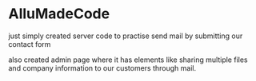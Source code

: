 # AlluMadeCode

just simply created server code to practise send mail by submitting our contact form 

also created admin page where it has elements like sharing multiple files and company information to our customers through mail.

